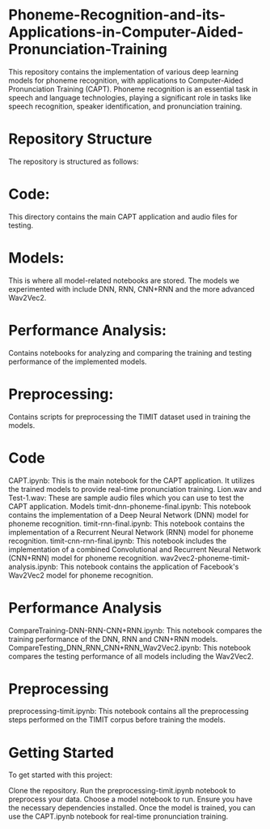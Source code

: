 # Phoneme-Recognition-and-its-Applications-in-Computer-Aided-Pronunciation-Training

This repository contains the implementation of various deep learning models for phoneme recognition, with applications to Computer-Aided Pronunciation Training (CAPT). Phoneme recognition is an essential task in speech and language technologies, playing a significant role in tasks like speech recognition, speaker identification, and pronunciation training.

# Repository Structure
The repository is structured as follows:

# Code:
This directory contains the main CAPT application and audio files for testing.
# Models:
This is where all model-related notebooks are stored. The models we experimented with include DNN, RNN, CNN+RNN and the more advanced Wav2Vec2.
# Performance Analysis:
Contains notebooks for analyzing and comparing the training and testing performance of the implemented models.
# Preprocessing:
Contains scripts for preprocessing the TIMIT dataset used in training the models.
# Code
CAPT.ipynb: This is the main notebook for the CAPT application. It utilizes the trained models to provide real-time pronunciation training.
Lion.wav and Test-1.wav: These are sample audio files which you can use to test the CAPT application.
Models
timit-dnn-phoneme-final.ipynb: This notebook contains the implementation of a Deep Neural Network (DNN) model for phoneme recognition.
timit-rnn-final.ipynb: This notebook contains the implementation of a Recurrent Neural Network (RNN) model for phoneme recognition.
timit-cnn-rnn-final.ipynb: This notebook includes the implementation of a combined Convolutional and Recurrent Neural Network (CNN+RNN) model for phoneme recognition.
wav2vec2-phoneme-timit-analysis.ipynb: This notebook contains the application of Facebook's Wav2Vec2 model for phoneme recognition.

# Performance Analysis
CompareTraining-DNN-RNN-CNN+RNN.ipynb: This notebook compares the training performance of the DNN, RNN and CNN+RNN models.
CompareTesting_DNN_RNN_CNN+RNN_Wav2Vec2.ipynb: This notebook compares the testing performance of all models including the Wav2Vec2.

# Preprocessing
preprocessing-timit.ipynb: This notebook contains all the preprocessing steps performed on the TIMIT corpus before training the models.

# Getting Started
To get started with this project:

Clone the repository.
Run the preprocessing-timit.ipynb notebook to preprocess your data.
Choose a model notebook to run. Ensure you have the necessary dependencies installed.
Once the model is trained, you can use the CAPT.ipynb notebook for real-time pronunciation training.
